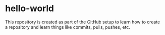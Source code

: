 # hello-world
This repository is created as part of the GitHub setup to learn how to create a repository and learn things like commits, pulls, pushes, etc.
